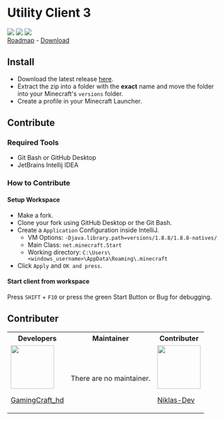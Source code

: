 # Utility Client 3

![](https://img.shields.io/github/workflow/status/Utility-Client/UtilityClient2/Java%20CI%20with%20Maven?style=for-the-badge) [![](https://img.shields.io/discord/753596597983772802?color=%23f66b70&label=Utility%20Client&style=for-the-badge)](https://uc.gamingcraft.de/discord) ![](https://img.shields.io/github/downloads/Utility-Client/UtilityClient2/total?style=for-the-badge)<br>[Roadmap](https://trello.com/b/KgoKb6pQ/update-roadmap) - [Download](https://github.com/Utility-Client/UtilityClient2/releases)

## Install
- Download the latest release [here](https://github.com/Utility-Client/UtilityClient2/releases).
- Extract the zip into a folder with the **exact** name and move the folder into your Minecraft's `versions` folder.
- Create a profile in your Minecraft Launcher.

## Contribute

### Required Tools
- Git Bash or GitHub Desktop
- JetBrains Intellij IDEA

### How to Contribute

#### Setup Workspace
- Make a fork.
- Clone your fork using GitHub Desktop or the Git Bash.
- Create a `Application` Configuration inside IntelliJ.
  - VM Options: `-Djava.library.path=versions/1.8.8/1.8.8-natives/`
  - Main Class: `net.minecraft.Start`
  - Working directory: `C:\Users\<windows_username>\AppData\Roaming\.minecraft`
- Click `Apply` and `OK and press`.

#### Start client from workspace
Press `SHIFT` + `F10` or press the green Start Button or Bug for debugging.

## Contributer

<table>
<tr>
<th> Developers </th>
<th> Maintainer </th>
<th> Contributer </th>
</tr>
<tr>
<td>
    
<img src="https://avatars.githubusercontent.com/u/49761607?v=4" width="100">

[GamingCraft_hd](http://gamingcraft.de)

</td>
<td>
  There are no maintainer.
</td>
<td>
    
<img src="https://avatars1.githubusercontent.com/u/63241406?v=4" width="100">

[Niklas-Dev](https://github.com/Niklas-Dev)
</td>
</tr>
</table>
